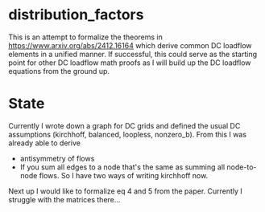 # distribution_factors

This is an attempt to formalize the theorems in https://www.arxiv.org/abs/2412.16164 which derive common DC loadflow elements in a unified manner. If successful, this could serve as the starting point for other DC loadflow math proofs as I will build up the DC loadflow equations from the ground up.

# State

Currently I wrote down a graph for DC grids and defined the usual DC assumptions
(kirchhoff, balanced, loopless, nonzero_b).
From this I was already able to derive
- antisymmetry of flows
- If you sum all edges to a node that's the same as summing all node-to-node flows. So I have two ways of writing kirchhoff now.

Next up I would like to formalize eq 4 and 5 from the paper. Currently I struggle with the matrices there...